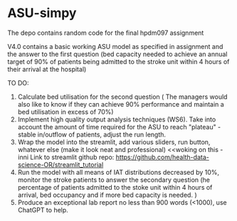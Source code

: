 # ASU-simpy
The depo contains random code for the final hpdm097 assignment
      
V4.0 contains a basic working ASU model as specified in assignment and the answer to the first question (bed capacity needed to achieve an annual target of 90% of patients being admitted to the stroke unit within 4 hours of their arrival at the hospital)

TO DO:
1) Calculate bed utilisation for the second question ( The managers would also like to know if they can achieve 90% performance and maintain a bed utilisation in excess of 70%)
2) Implement high quality output analysis techniques (WS6). Take into account the amount of time required for the ASU to reach "plateau" - stable in/outflow of patients, adjust the run length.
3) Wrap the model into the streamlit, add various sliders, run button, whatever else (make it look neat and professional)       <<woking on this - inni
Link to streamlit github repo: https://github.com/health-data-science-OR/streamlit_tutorial
4) Run the model with all means of IAT distributions decreased by 10%, monitor the stroke patients to answer the secondary question (he percentage of patients admitted to the stoke unit within 4 hours of arrival, bed occupancy and if more bed capacity is needed. )
5) Produce an exceptional lab report no less than 900 words (<1000), use ChatGPT to help.
